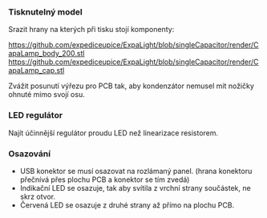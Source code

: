 
### Tisknutelný model

Srazit hrany na kterých při tisku stojí komponenty:

 https://github.com/expediceupice/ExpaLight/blob/singleCapacitor/render/CapaLamp_body_200.stl
 https://github.com/expediceupice/ExpaLight/blob/singleCapacitor/render/CapaLamp_cap.stl

Zvážit posunutí výřezu pro PCB tak, aby kondenzátor nemusel mít nožičky ohnuté mimo svojí osu. 



### LED regulátor
Najít účinnější regulátor proudu LED než linearizace resistorem.

### Osazování 
  * USB konektor se musí osazovat na rozlámaný panel. (hrana konektoru přečnívá přes plochu PCB a konektor se tím zvedá)
  * Indikační LED se osazuje, tak aby svítila z vrchní strany součástek, ne skrz otvor.
  * Červená LED se osazuje z druhé strany až přímo na plochu PCB. 
